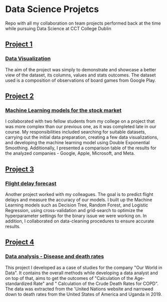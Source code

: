 # Data Science Projetcs
Repo with all my collaboration on team projects performed back at the time while pursuing Data Science at CCT College Dublin




## [Project 1](https://github.com/GiovannaAmorim/Data-Science-Projetcs/blob/Project-1---Data-Visualizatiom/Project%201%20-%20%20Data%20Visualization.ipynb)
### [Data Visualization](https://github.com/GiovannaAmorim/Data-Science-Projetcs/blob/Project-1---Data-Visualizatiom/Project%201%20-%20%20Data%20Visualization.ipynb)

The aim of the project was simply to demonstrate and showcase a better view of the dataset, its columns, values and stats outcomes. 
The dataset used is a composition of observations of board games from Google Play. 




## [Project 2](https://github.com/GiovannaAmorim/Data-Science-Projetcs/blob/Project-2---Machine-Learning-models-for-stocks-market/Project%202%20-%20ML_FINANCE_STOCKS_MARKET.ipynb) 
### [Machine Learning models for the stock market](https://github.com/GiovannaAmorim/Data-Science-Projetcs/blob/Project-2---Machine-Learning-models-for-stocks-market/Project%202%20-%20ML_FINANCE_STOCKS_MARKET.ipynb)

I collaborated with two fellow students from my college on a project that was more complex than our previous one, as it was completed late in our course. My responsibilities included searching for suitable datasets, carrying out the initial data preparation, creating a few data visualizations, and developing the machine learning model using Double Exponential Smoothing. 
Additionally, I presented a comparison table of the results for the analyzed companies - Google, Apple, Microsoft, and Meta.




## [Project 3](https://github.com/GiovannaAmorim/Data-Science-Projetcs/blob/Project-3---Flight-delay-forecast/Project%203%20-%20Flight%20delay%20forecast.ipynb)
### [Flight delay forecast](https://github.com/GiovannaAmorim/Data-Science-Projetcs/blob/Project-3---Flight-delay-forecast/Project%203%20-%20Flight%20delay%20forecast.ipynb)

Another project worked with my colleagues. The goal is to predict flight delays and measure the accuracy of our models. 
I built up the Machine Learning models such as Decision Tree, Random Forest, and Logistic Regression, using cross-validation and grid-search to optimize the hyperparameter settings for the binary issue we were working on. 
In addition, I collaborated on data-cleaning procedures to ensure accurate results.


## [Project 4](https://github.com/GiovannaAmorim/Data-Science-Projetcs/blob/main/Data_analysis_exercise_Our_World_in_Data_Junior_Data_Scientist_application.ipynb)
### [Data analysis - Disease and death rates](https://github.com/GiovannaAmorim/Data-Science-Projetcs/blob/main/Data_analysis_exercise_Our_World_in_Data_Junior_Data_Scientist_application.ipynb)

This project I developed as a case of studies for the company "Our World in Data". It contains the overall methods while developing a data analyst and on top of that, aims to get the outcomes of "Calculation of the Age-standardized Rate" and " Calculation of the Crude Death Rates for COPD". The data was extracted from the 'United Nations website and narrowed down to death rates from the United States of America and Uganda in 2019.

